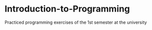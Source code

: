 # Introduction-to-Programming
Practiced programming exercises of the 1st semester at the university
